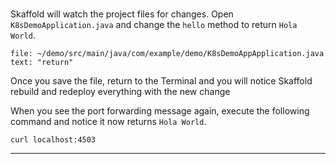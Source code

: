 
### 

Skaffold will watch the project files for changes.
Open `K8sDemoApplication.java` and change the `hello` method to return `Hola World`.

```editor:select-matching-text
file: ~/demo/src/main/java/com/example/demo/K8sDemoAppApplication.java
text: "return" 
```

Once you save the file, return to the Terminal and you will notice Skaffold rebuild and redeploy everything with the new change

When you see the port forwarding message again, execute the following command and notice it now returns `Hola World`.
```execute-2
curl localhost:4503
```



---